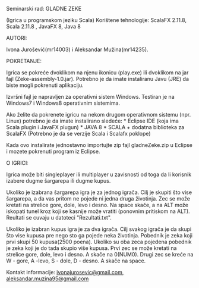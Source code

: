 ﻿Seminarski rad: GLADNE ZEKE

(Igrica u programskom jeziku Scala)
Korištene tehnologije: ScalaFX 2.11.8, Scala 2.11.8 , JavaFX 8, Java 8

AUTORI: 

Ivona Jurošević(mr14003) i Aleksandar Mužina(mr14235).


POKRETANJE: 

Igrica se pokreće dvoklikom na njenu ikonicu (play.exe) ili dvoklikom na jar fajl (Zeke-assembly-1.0.jar).
Potrebno je da imate instaliranu Javu (JRE) da biste mogli pokrenuti aplikaciju.

Izvršni fajl je napravljen za operativni sistem Windows. Testiran je na Windows7 i Windows8 operativnim sistemima. 

Ako želite da pokrenete igricu na nekom drugom operativnom sistemu (npr. Linux) potrebno je da imate instalirano sledeće:
	* Eclipse IDE (koja ima Scala plugin i JavaFX plugun)
	* JAVA 8
	* SCALA + dodatna biblioteka za ScalaFX (Potrebno je da se verzije Scala i Scalafx poklope)

Kada ovo instalirate jednostavno importujte zip fajl gladneZeke.zip u Eclipse i mozete pokrenuti program iz Eclipse.


O IGRICI: 

Igrica može biti singleplayer ili multiplayer u zavisnosti od toga da li korisnik izabere dugme šargarepa ili dugme kupus.

Ukoliko je izabrana šargarepa igra je za jednog igrača. Cilj je skupiti što vise šargarepa, a da vas pritom ne pojede ni jedna druga životinja.
Zec se može kretati na strelice gore, dole, levo i desno. Na space skače, a na ALT može iskopati tunel kroz koji se kasnije može vratiti (ponovnim pritiskom na ALT).
Reultati se cuvaju u datoteci "Rezultati.txt".

Ukoliko je izabran kupus igra je za dva igrača. Cilj svakog igrača je da skupi što vise kupusa pre nego sto ga pojede neka životinja. Pobednik je zeka koji prvi 
skupi 50 kupusa(2500 poena). Ukoliko su oba zeca pojedena pobednik je zeka koji je do tada skupio više kupusa.
Prvi zec se može kretati na strelice gore, dole, levo i desno. A skače na 0(NUM0). Drugi zec se kreće na W - gore, A -levo, S - dole, D - desno. A skače na space.








Kontakt informacije: ivonajurosevic@gmail.com, aleksandar.muzina95@gmail.com
